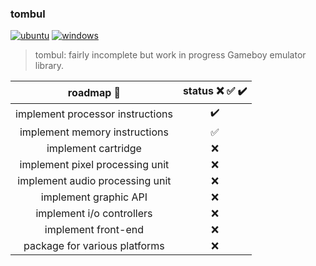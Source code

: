 
### tombul 
[![ubuntu](https://github.com/p1v0t/tombul/workflows/ubuntu/badge.svg)](https://github.com/p1v0t/tombul/actions?query=workflow%3Aubuntu) [![windows](https://github.com/p1v0t/tombul/workflows/windows/badge.svg)](https://github.com/p1v0t/tombul/actions?query=workflow%3Awindows)

> tombul: fairly incomplete but work in progress Gameboy emulator library.

| roadmap :checkered_flag: | status :x: :white_check_mark: :heavy_check_mark: |
|:------:|:---:|
| implement processor instructions | :heavy_check_mark:  |
| implement memory instructions | :white_check_mark:   |
| implement cartridge | :x:   |
| implement pixel processing unit | :x:   |
| implement audio processing unit | :x:   |
| implement graphic API | :x:   |
| implement i/o controllers | :x:   |
| implement front-end | :x:   |
| package for various platforms | :x:   |
